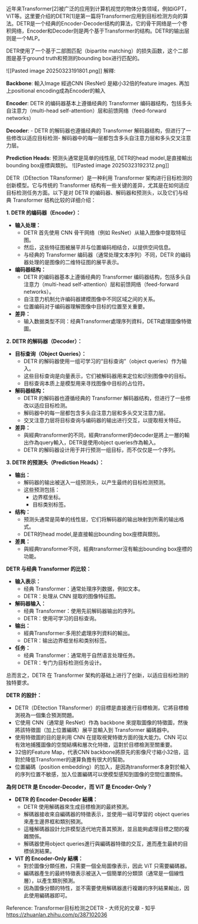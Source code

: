 
近年来Transformer[2]被广泛的应用到计算机视觉的物体分类领域，例如iGPT，ViT等。这里要介绍的DETR[1]是第一篇将Transformer应用到目标检测方向的算法。DETR是一个经典的Encoder-Decoder结构的算法，它的骨干网络是一个卷积网络，Encoder和Decoder则是两个基于Transformer的结构。DETR的输出层则是一个MLP。

DETR使用了一个基于二部图匹配（bipartite matching）的损失函数，这个二部图是基于ground truth和预测的bounding box进行匹配的。


![[Pasted image 20250323191801.png]]
解釋:  

**Backbone**:  輸入Image 經過CNN (ResNet) 是縮小32倍的feature images. 再加上positional encoding成為Encoder的輸入

**Encoder**: DETR 的编码器基本上遵循经典的 Transformer 编码器结构，包括多头自注意力（multi-head self-attention）层和前馈网络（feed-forward networks）

**Decoder**: - DETR 的解码器也遵循经典的 Transformer 解码器结构，但进行了一些修改以适应目标检测- 解码器中的每一层都包含多头自注意力层和多头交叉注意力层。

**Prediction Heads**: 预测头通常是简单的线性层, DETR的head model,是直接輸出bounding box座標與類別。
![[Pasted image 20250323192312.png]]

DETR（DEtection TRansformer）是一种利用 Transformer 架构进行目标检测的创新模型。它与传统的 Transformer 结构有一些关键的差异，尤其是在如何适应目标检测任务方面。以下是对 DETR 的编码器、解码器和预测头，以及它们与经典 Transformer 结构比较的详细介绍：

**1. DETR 的编码器（Encoder）：**

- **输入处理：**
    - DETR 首先使用 CNN 骨干网络（例如 ResNet）从输入图像中提取特征图。
    - 然后，这些特征图被展平并与位置编码相结合，以提供空间信息。
    - 与经典的 Transformer 编码器（通常处理文本序列）不同，DETR 的编码器处理的是图像的二维特征图的展平表示。
- **编码器结构：**
    - DETR 的编码器基本上遵循经典的 Transformer 编码器结构，包括多头自注意力（multi-head self-attention）层和前馈网络（feed-forward networks）。
    - 自注意力机制允许编码器建模图像中不同区域之间的关系。
    - 位置编码对于编码器理解图像中目标的位置至关重要。
- **差异：**
    - 输入数据类型不同：经典Transformer處理序列資料，DETR處理圖像特徵圖。

**2. DETR 的解码器（Decoder）：**

- **目标查询（Object Queries）：**
    - DETR 的解码器使用一组可学习的“目标查询”（object queries）作为输入。
    - 这些目标查询是向量表示，它们被解码器用来定位和识别图像中的目标。
    - 目标查询本质上是模型用来寻找图像中目标的占位符。
- **解码器结构：**
    - DETR 的解码器也遵循经典的 Transformer 解码器结构，但进行了一些修改以适应目标检测。
    - 解码器中的每一层都包含多头自注意力层和多头交叉注意力层。
    - 交叉注意力层将目标查询与编码器的输出进行交互，以提取相关特征。
- **差异：**
    - 與經典transformer的不同，經典transformer的decoder是將上一層的輸出作為query輸入，DETR是使用object queries作為輸入。
    - DETR 的解码器设计用于并行预测一组目标，而不仅仅是一个序列。

**3. DETR 的预测头（Prediction Heads）：**

- **输出：**
    - 解码器的输出被送入一组预测头，以产生最终的目标检测预测。
    - 这些预测包括：
        - 边界框坐标。
        - 目标类别标签。
- **结构：**
    - 预测头通常是简单的线性层，它们将解码器的输出映射到所需的输出格式。
    - DETR的head model,是直接輸出bounding box座標與類別。
- **差異：**
    - 與經典transformer不同，經典transformer沒有輸出bounding box座標的功能。

**DETR 与经典 Transformer 的比较：**

- **输入表示：**
    - 经典 Transformer：通常处理序列数据，例如文本。
    - DETR：处理从 CNN 提取的图像特征图。
- **解码器输入：**
    - 经典 Transformer：使用先前解码器输出的序列。
    - DETR：使用可学习的目标查询。
- **输出：**
    - 經典Transformer:多用於處理序列資料的輸出。
    - DETR：输出边界框坐标和类别标签。
- **任务：**
    - 经典 Transformer：通常用于自然语言处理任务。
    - DETR：专门为目标检测任务设计。

总而言之，DETR 在 Transformer 架构的基础上进行了创新，以适应目标检测的独特要求。






**DETR 的設計：**

- DETR（DEtection TRansformer）的目標是直接進行目標檢測，它將目標檢測視為一個集合預測問題。
- 它使用 CNN（通常是 ResNet）作為 backbone 來提取圖像的特徵圖，然後將該特徵圖（加上位置編碼）展平並輸入到 Transformer 編碼器中。
- 使用特徵圖的目的是利用 CNN 在提取視覺特徵方面的強大能力。CNN 可以有效地捕獲圖像的空間結構和層次化特徵，這對於目標檢測至關重要。
- 32倍的Feature Map，代表CNN backbone將原先的影像尺寸縮小32倍，這對於降低Transformer的運算負擔有很大的幫助。
- 位置編碼（position embedding）的加入，是因為transformer本身對於輸入的序列位置不敏感，加入位置編碼可以使模型感知到圖像的空間位置關係。

**為何 DETR 是 Encoder-Decoder，而 ViT 是 Encoder-Only？**

- **DETR 的 Encoder-Decoder 結構：**
    - DETR 使用解碼器來生成目標檢測的最終預測。
    - 解碼器接收來自編碼器的特徵表示，並使用一組可學習的 object queries 來產生邊界框和類別預測。
    - 這種解碼器設計允許模型迭代地完善其預測，並且能夠處理目標之間的複雜關係。
    - 解碼器使用object queries進行與編碼器特徵的交互，進而產生最終的目標偵測結果。
- **ViT 的 Encoder-Only 結構：**
    - 對於圖像分類任務，只需要一個全局圖像表示，因此 ViT 只需要編碼器。
    - 編碼器產生的最終特徵表示被送入一個簡單的分類頭（通常是一個線性層），以產生類別預測。
    - 因為圖像分類的特性，並不需要使用解碼器進行複雜的序列結果輸出，因此使用編碼器即可。


Reference:
Transformer目标检测之DETR - 大师兄的文章 - 知乎
https://zhuanlan.zhihu.com/p/387102036